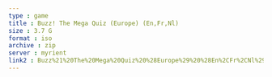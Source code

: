 ```yaml
---
type : game
title : Buzz! The Mega Quiz (Europe) (En,Fr,Nl)
size : 3.7 G
format : iso
archive : zip
server : myrient
link2 : Buzz%21%20The%20Mega%20Quiz%20%28Europe%29%20%28En%2CFr%2CNl%29
---
```


